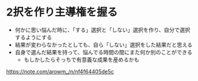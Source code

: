 # 2択を作り主導権を握る

- 何かに思い悩んだ時に、「する」選択と「しない」選択を作り、自分で選択するようにする
- 結果が変わらなかったとしても、自ら「しない」選択をした結果だと思える
- 自身で選んだ結果を持って、悩んでる時間の間にまた何か別のことができる
  - もしかしたらそっちで有意義な成果を産めるかも

https://note.com/arowm_/n/nf4f64405de5c
